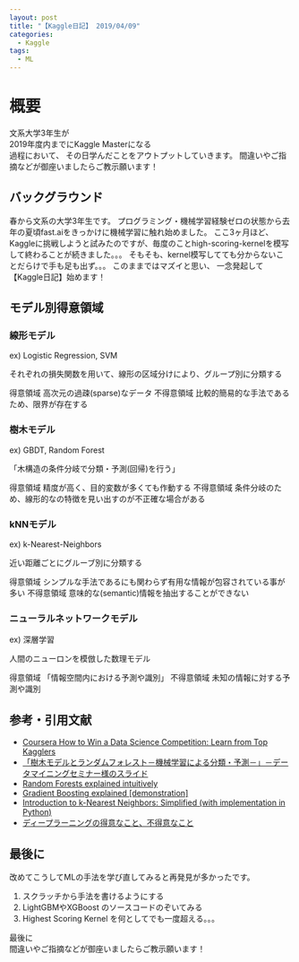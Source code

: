 ```yaml
---
layout: post
title: "【Kaggle日記】 2019/04/09"
categories:
  - Kaggle
tags:
  - ML
---
```


# 概要

文系大学3年生が  
2019年度内までにKaggle Masterになる  
過程において、
その日学んだことをアウトプットしていきます。
間違いやご指摘などが御座いましたらご教示願います！

## バックグラウンド

春から文系の大学3年生です。
プログラミング・機械学習経験ゼロの状態から去年の夏頃fast.aiをきっかけに機械学習に触れ始めました。
ここ3ヶ月ほど、Kaggleに挑戦しようと試みたのですが、毎度のことhigh-scoring-kernelを模写して終わることが続きました。。。
そもそも、kernel模写してても分からないことだらけで手も足も出ず。。。
このままではマズイと思い、
一念発起して【Kaggle日記】始めます！

## モデル別得意領域

### 線形モデル

ex) Logistic Regression, SVM

それぞれの損失関数を用いて、線形の区域分けにより、グループ別に分類する

得意領域 高次元の過疎(sparse)なデータ
不得意領域 比較的簡易的な手法であるため、限界が存在する

### 樹木モデル

ex) GBDT, Random Forest

「木構造の条件分岐で分類・予測(回帰)を行う」

得意領域 精度が高く、目的変数が多くても作動する
不得意領域 条件分岐のため、線形的なの特徴を見い出すのが不正確な場合がある

### kNNモデル

ex) k-Nearest-Neighbors

近い距離ごとにグルーブ別に分類する

得意領域 シンプルな手法であるにも関わらず有用な情報が包容されている事が多い
不得意領域 意味的な(semantic)情報を抽出することができない

### ニューラルネットワークモデル

ex) 深層学習

人間のニューロンを模倣した数理モデル

得意領域 「情報空間内における予測や識別」
不得意領域 未知の情報に対する予測や識別

## 参考・引用文献

- [Coursera How to Win a Data Science Competition: Learn from Top Kagglers](https://www.coursera.org/learn/competitive-data-science)
- [「樹木モデルとランダムフォレスト－機械学習による分類・予測－」－データマイニングセミナー様のスライド](https://www.slideshare.net/hamadakoichi/tree-basedmodelsandrandomforests)
- [Random Forests explained intuitively](https://www.datasciencecentral.com/profiles/blogs/random-forests-explained-intuitively)
- [Gradient Boosting explained [demonstration]](http://arogozhnikov.github.io/2016/06/24/gradient_boosting_explained.html)
- [Introduction to k-Nearest Neighbors: Simplified (with implementation in Python)](https://www.analyticsvidhya.com/blog/2018/03/introduction-k-neighbours-algorithm-clustering/)
- [ディープラーニングの得意なこと、不得意なこと](https://cpoint-lab.co.jp/article/201804/2133/)

## 最後に

改めてこうしてMLの手法を学び直してみると再発見が多かったです。

1. スクラッチから手法を書けるようにする
2. LightGBMやXGBoost のソースコードのぞいてみる
3. Highest Scoring Kernel を何としてでも一度超える。。。

最後に  
間違いやご指摘などが御座いましたらご教示願います！